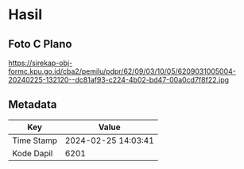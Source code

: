 # Hasil

## Foto C Plano

https://sirekap-obj-formc.kpu.go.id/cba2/pemilu/pdpr/62/09/03/10/05/6209031005004-20240225-132120--dc81af93-c224-4b02-bd47-00a0cd7f8f22.jpg


## Metadata

| Key        | Value               |
| ---------- | ------------------- |
| Time Stamp | 2024-02-25 14:03:41 |
| Kode Dapil | 6201                |



